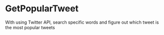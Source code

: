 # GetPopularTweet
With using Twitter API, search specific words and figure out which tweet is the most popular tweets
